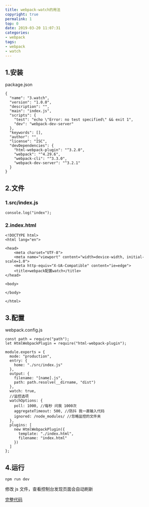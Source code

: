 ```yaml
---
title: webpack-watch的用法
copyright: true
permalink: 1
top: 0
date: 2019-03-20 11:07:31
categories:
- webpack
tags:
- webpack
- watch
---
```


## 1.安装

package.json

```
{
  "name": "3.watch",
  "version": "1.0.0",
  "description": "",
  "main": "index.js",
  "scripts": {
    "test": "echo \"Error: no test specified\" && exit 1",
    "dev": "webpack-dev-server"
  },
  "keywords": [],
  "author": "",
  "license": "ISC",
  "devDependencies": {
    "html-webpack-plugin": "^3.2.0",
    "webpack": "^4.29.6",
    "webpack-cli": "^3.3.0",
    "webpack-dev-server": "^3.2.1"
  }
}
```

## 2.文件

### 1.src/index.js

```
console.log("index");
```

### 2.index.html

```
<!DOCTYPE html>
<html lang="en">

<head>
    <meta charset="UTF-8">
    <meta name="viewport" content="width=device-width, initial-scale=1.0">
    <meta http-equiv="X-UA-Compatible" content="ie=edge">
    <title>webpack配置watch</title>
</head>

<body>

</body>

</html>
```

## 3.配置

webpack.config.js

```
const path = require("path");
let HtmlWebpackPlugin = require("html-webpack-plugin");

module.exports = {
  mode: "production",
  entry: {
    home: "./src/index.js"
  },
  output: {
    filename: "[name].js",
    path: path.resolve(__dirname, "dist")
  },
  watch: true,
  //监控选项
  watchOptions: {
    poll: 1000, //每秒 问我 1000次
    aggregateTimeout: 500, //防抖 我一直输入代码
    ignored: /node_modules/ //忽略监控的文件夹
  },
  plugins: [
    new HtmlWebpackPlugin({
      template: "./index.html",
      filename: "index.html"
    })
  ]
};
```

## 4.运行

```
npm run dev
```

修改 js 文件，查看控制台发现页面会自动刷新

[完整代码](https://github.com/zhoubichuan/frontend-note/blob/master/3.dev/3.scaffolding/1.webpack/2.config/3.watch/)
